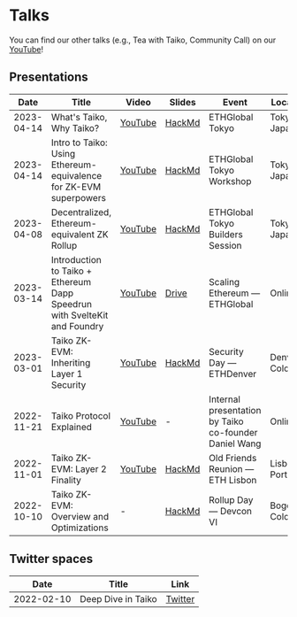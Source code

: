 # Talks

You can find our other talks (e.g., Tea with Taiko, Community Call) on our [YouTube](https://www.youtube.com/@taikoxyz)!

## Presentations

| Date       | Title                                                                     | Video                                                                    | Slides                                                                                      | Event                                                 | Location         |
| ---------- | ------------------------------------------------------------------------- | ------------------------------------------------------------------------ | ------------------------------------------------------------------------------------------- | ----------------------------------------------------- | ---------------- |
| 2023-04-14 | What's Taiko, Why Taiko?                                                  | [YouTube](https://www.youtube.com/watch?v=cbAYOsp8CTA&t=2717s)           | [HackMd](https://hackmd.io/@taikolabs/rJtWPbBz3#/)                                          | ETHGlobal Tokyo                                       | Tokyo, Japan     |
| 2023-04-14 | Intro to Taiko: Using Ethereum-equivalence for ZK-EVM superpowers         | [YouTube](https://www.youtube.com/watch?v=ud9Xy1woW2g&t=2615s)           | [HackMd](https://hackmd.io/@taikolabs/BkjNV5GMh)                                            | ETHGlobal Tokyo Workshop                              | Tokyo, Japan     |
| 2023-04-08 | Decentralized, Ethereum-equivalent ZK Rollup                              | [YouTube](https://www.youtube.com/live/u_NIMaqBLFs?feature=share&t=7238) | [HackMd](https://hackmd.io/@taikolabs/H1gWNMAb3)                                            | ETHGlobal Tokyo Builders Session                      | Tokyo, Japan     |
| 2023-03-14 | Introduction to Taiko + Ethereum Dapp Speedrun with SvelteKit and Foundry | [YouTube](https://youtu.be/mgSBhreBQWA)                                  | [Drive](https://drive.google.com/file/d/1rL6q72RuHHrKQ36MMJnBjQ3SmshBSDER/view?usp=sharing) | Scaling Ethereum — ETHGlobal                          | Online           |
| 2023-03-01 | Taiko ZK-EVM: Inheriting Layer 1 Security                                 | [YouTube](https://youtu.be/929BjR91Dp8)                                  | [HackMd](https://hackmd.io/@taikolabs/BkWoN0nRi)                                            | Security Day — ETHDenver                              | Denver, Colorado |
| 2022-11-21 | Taiko Protocol Explained                                                  | [YouTube](https://youtu.be/YUSCAFZRDqg)                                  | -                                                                                           | Internal presentation by Taiko co-founder Daniel Wang | Online           |
| 2022-11-01 | Taiko ZK-EVM: Layer 2 Finality                                            | [YouTube](https://www.youtube.com/watch?v=7JbrnNo9S88)                   | [HackMd](https://hackmd.io/@taikolabs/HkN7GR64i)                                            | Old Friends Reunion — ETH Lisbon                      | Lisbon, Portugal |
| 2022-10-10 | Taiko ZK-EVM: Overview and Optimizations                                  | -                                                                        | [HackMd](https://hackmd.io/@taikolabs/S1haywHIj)                                            | Rollup Day — Devcon VI                                | Bogota, Colombia |

## Twitter spaces

| Date       | Title              | Link                                                  |
| ---------- | ------------------ | ----------------------------------------------------- |
| 2022-02-10 | Deep Dive in Taiko | [Twitter](https://twitter.com/i/spaces/1RDGlaYDbAmJL) |
